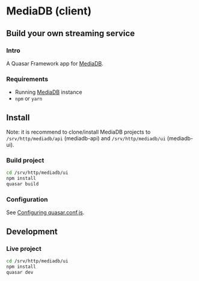 # MediaDB (client)

## Build your own streaming service

### Intro

A Quasar Framework app for [MediaDB](https://github.com/francoism90/mediadb).

### Requirements

- Running [MediaDB](https://github.com/francoism90/mediadb) instance
- `npm` or `yarn`

## Install

Note: it is recommend to clone/install MediaDB projects to `/srv/http/mediadb/api` (mediadb-api) and `/srv/http/mediadb/ui` (mediadb-ui).

### Build project

```bash
cd /srv/http/mediadb/ui
npm install
quasar build
```

### Configuration

See [Configuring quasar.conf.js](https://quasar.dev/quasar-cli/quasar-conf-js).

## Development

### Live project

```bash
cd /srv/http/mediadb/ui
npm install
quasar dev
```
